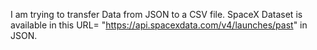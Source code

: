 I am trying to transfer Data from JSON to a CSV file.
SpaceX Dataset is available in this URL= "https://api.spacexdata.com/v4/launches/past" in JSON. 
